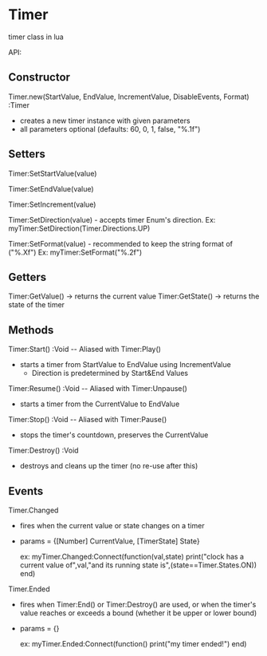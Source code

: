 # Timer
timer class in lua

API:

## Constructor

Timer.new(StartValue, EndValue, IncrementValue, DisableEvents, Format) :Timer
* creates a new timer instance with given parameters
* all parameters optional (defaults: 60, 0, 1, false, "%.1f")

## Setters

Timer:SetStartValue(value)

Timer:SetEndValue(value)

Timer:SetIncrement(value)

Timer:SetDirection(value)
	- accepts timer Enum's direction. Ex:
	  myTimer:SetDirection(Timer.Directions.UP)
	  
Timer:SetFormat(value)
    - recommended to keep the string format of ("%.Xf") Ex:
      myTimer:SetFormat("%.2f")

## Getters

Timer:GetValue() -> returns the current value
Timer:GetState() -> returns the state of the timer

## Methods

Timer:Start() :Void -- Aliased with Timer:Play()
* starts a timer from StartValue to EndValue using IncrementValue
	- Direction is predetermined by Start&End Values

Timer:Resume() :Void -- Aliased with Timer:Unpause()
* starts a timer from the CurrentValue to EndValue

Timer:Stop() :Void -- Aliased with Timer:Pause()
* stops the timer's countdown, preserves the CurrentValue

Timer:Destroy() :Void
* destroys and cleans up the timer (no re-use after this)

## Events

Timer.Changed
* fires when the current value or state changes on a timer
* params = {[Number] CurrentValue, [TimerState] State}

  ex:
	myTimer.Changed:Connect(function(val,state)
		print("clock has a current value of",val,"and its running state is",(state==Timer.States.ON))
	end)

Timer.Ended
* fires when Timer:End() or Timer:Destroy() are used, or when the timer's value reaches
  or exceeds a bound (whether it be upper or lower bound)
* params = {}  

  ex:
	myTimer.Ended:Connect(function()
		print("my timer ended!")
	end)
